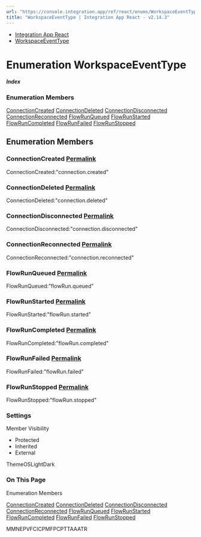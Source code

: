 ```yaml
---
url: "https://console.integration.app/ref/react/enums/WorkspaceEventType.html"
title: "WorkspaceEventType | Integration App React - v2.14.3"
---
```


- [Integration App React](https://console.integration.app/ref/react/index.html)
- [WorkspaceEventType](https://console.integration.app/ref/react/enums/WorkspaceEventType.html)

# Enumeration WorkspaceEventType

##### Index

### Enumeration Members

[ConnectionCreated](https://console.integration.app/ref/react/enums/WorkspaceEventType.html#connectioncreated) [ConnectionDeleted](https://console.integration.app/ref/react/enums/WorkspaceEventType.html#connectiondeleted) [ConnectionDisconnected](https://console.integration.app/ref/react/enums/WorkspaceEventType.html#connectiondisconnected) [ConnectionReconnected](https://console.integration.app/ref/react/enums/WorkspaceEventType.html#connectionreconnected) [FlowRunQueued](https://console.integration.app/ref/react/enums/WorkspaceEventType.html#flowrunqueued) [FlowRunStarted](https://console.integration.app/ref/react/enums/WorkspaceEventType.html#flowrunstarted) [FlowRunCompleted](https://console.integration.app/ref/react/enums/WorkspaceEventType.html#flowruncompleted) [FlowRunFailed](https://console.integration.app/ref/react/enums/WorkspaceEventType.html#flowrunfailed) [FlowRunStopped](https://console.integration.app/ref/react/enums/WorkspaceEventType.html#flowrunstopped)

## Enumeration Members

### ConnectionCreated [Permalink](https://console.integration.app/ref/react/enums/WorkspaceEventType.html\#connectioncreated)

ConnectionCreated:"connection.created"

### ConnectionDeleted [Permalink](https://console.integration.app/ref/react/enums/WorkspaceEventType.html\#connectiondeleted)

ConnectionDeleted:"connection.deleted"

### ConnectionDisconnected [Permalink](https://console.integration.app/ref/react/enums/WorkspaceEventType.html\#connectiondisconnected)

ConnectionDisconnected:"connection.disconnected"

### ConnectionReconnected [Permalink](https://console.integration.app/ref/react/enums/WorkspaceEventType.html\#connectionreconnected)

ConnectionReconnected:"connection.reconnected"

### FlowRunQueued [Permalink](https://console.integration.app/ref/react/enums/WorkspaceEventType.html\#flowrunqueued)

FlowRunQueued:"flowRun.queued"

### FlowRunStarted [Permalink](https://console.integration.app/ref/react/enums/WorkspaceEventType.html\#flowrunstarted)

FlowRunStarted:"flowRun.started"

### FlowRunCompleted [Permalink](https://console.integration.app/ref/react/enums/WorkspaceEventType.html\#flowruncompleted)

FlowRunCompleted:"flowRun.completed"

### FlowRunFailed [Permalink](https://console.integration.app/ref/react/enums/WorkspaceEventType.html\#flowrunfailed)

FlowRunFailed:"flowRun.failed"

### FlowRunStopped [Permalink](https://console.integration.app/ref/react/enums/WorkspaceEventType.html\#flowrunstopped)

FlowRunStopped:"flowRun.stopped"

### Settings

Member Visibility

- Protected
- Inherited
- External

ThemeOSLightDark

### On This Page

Enumeration Members

[ConnectionCreated](https://console.integration.app/ref/react/enums/WorkspaceEventType.html#connectioncreated) [ConnectionDeleted](https://console.integration.app/ref/react/enums/WorkspaceEventType.html#connectiondeleted) [ConnectionDisconnected](https://console.integration.app/ref/react/enums/WorkspaceEventType.html#connectiondisconnected) [ConnectionReconnected](https://console.integration.app/ref/react/enums/WorkspaceEventType.html#connectionreconnected) [FlowRunQueued](https://console.integration.app/ref/react/enums/WorkspaceEventType.html#flowrunqueued) [FlowRunStarted](https://console.integration.app/ref/react/enums/WorkspaceEventType.html#flowrunstarted) [FlowRunCompleted](https://console.integration.app/ref/react/enums/WorkspaceEventType.html#flowruncompleted) [FlowRunFailed](https://console.integration.app/ref/react/enums/WorkspaceEventType.html#flowrunfailed) [FlowRunStopped](https://console.integration.app/ref/react/enums/WorkspaceEventType.html#flowrunstopped)

MMNEPVFCICPMFPCPTTAAATR